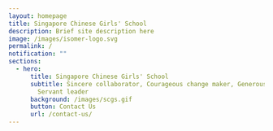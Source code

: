 ```yaml
---
layout: homepage
title: Singapore Chinese Girls' School
description: Brief site description here
image: /images/isomer-logo.svg
permalink: /
notification: ""
sections:
  - hero:
      title: Singapore Chinese Girls' School
      subtitle: Sincere collaborator, Courageous change maker, Generous contributor,
        Servant leader
      background: /images/scgs.gif
      button: Contact Us
      url: /contact-us/
---
```

